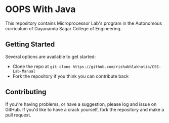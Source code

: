 # OOPS With Java
This repository contains Microprocessor Lab's program in the Autonomous curriculum of Dayananda Sagar College of Engineering.

## Getting Started
Several options are available to get started:
* Clone the repo at `git clone https://github.com/rishabhlakhotia/CSE-Lab-Manual`
* Fork the repository if you think you can contribute back

<!-- ## List of the programs
1. Binary Search in a sorted Array -->

## Contributing
If you're having problems, or have a suggestion, please log and issue on GitHub. If you'd like to have a crack yourself, fork the repository and make a pull request.
